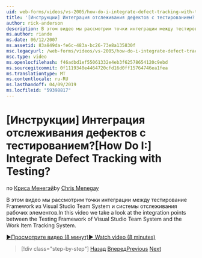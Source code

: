 ```yaml
---
uid: web-forms/videos/vs-2005/how-do-i-integrate-defect-tracking-with-testing
title: '[Инструкции] Интеграция отслеживания дефектов с тестированием? | Документы Майкрософт'
author: rick-anderson
description: В этом видео мы рассмотрим точки интеграции между тестирование Framework из Visual Studio Team System и системы отслеживания рабочих элементов.
ms.author: riande
ms.date: 06/12/2007
ms.assetid: 83a849da-fe6c-483a-bc26-73e8a135830f
msc.legacyurl: /web-forms/videos/vs-2005/how-do-i-integrate-defect-tracking-with-testing
msc.type: video
ms.openlocfilehash: f46adbd1ef55061332e4eb3f62578654120c9ebd
ms.sourcegitcommit: 0f1119340e4464720cfd16d0ff15764746ea1fea
ms.translationtype: MT
ms.contentlocale: ru-RU
ms.lasthandoff: 04/09/2019
ms.locfileid: "59398817"
---
```

# <a name="how-do-i-integrate-defect-tracking-with-testing"></a><span data-ttu-id="6872b-104">[Инструкции] Интеграция отслеживания дефектов с тестированием?</span><span class="sxs-lookup"><span data-stu-id="6872b-104">[How Do I:] Integrate Defect Tracking with Testing?</span></span>

<span data-ttu-id="6872b-105">по [Криса Менегэй](https://twitter.com/CMenegay)</span><span class="sxs-lookup"><span data-stu-id="6872b-105">by [Chris Menegay](https://twitter.com/CMenegay)</span></span>

<span data-ttu-id="6872b-106">В этом видео мы рассмотрим точки интеграции между тестирование Framework из Visual Studio Team System и системы отслеживания рабочих элементов.</span><span class="sxs-lookup"><span data-stu-id="6872b-106">In this video we take a look at the integration points between the Testing Framework of Visual Studio Team System and the Work Item Tracking System.</span></span>

[<span data-ttu-id="6872b-107">&#9654;Просмотрите видео (8 минут)</span><span class="sxs-lookup"><span data-stu-id="6872b-107">&#9654; Watch video (8 minutes)</span></span>](https://channel9.msdn.com/Blogs/ASP-NET-Site-Videos/how-do-i-integrate-defect-tracking-with-testing)

> [!div class="step-by-step"]
> <span data-ttu-id="6872b-108">[Назад](the-effects-of-viewstate.md)
> [Вперед](how-do-i-create-my-own-bug-work-item.md)</span><span class="sxs-lookup"><span data-stu-id="6872b-108">[Previous](the-effects-of-viewstate.md)
[Next](how-do-i-create-my-own-bug-work-item.md)</span></span>
